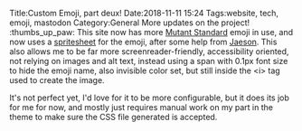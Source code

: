 Title:Custom Emoji, part deux!
Date:2018-11-11 15:24
Tags:website, tech, emoji, mastodon
Category:General
More updates on the project! :thumbs_up_paw: This site now has more [Mutant Standard](https://mutant.tech) emoji in use, and now uses a [spritesheet](/emoji_map/emoji.png) for the emoji, after some help from [Jaeson](https://jaesond.cc). This also allows me to be far more screenreader-friendly, accessibility oriented, not relying on images and alt text, instead using a span with 0.1px font size to hide the emoji name, also invisible color set, but still inside the &lt;i&gt; tag used to create the image.

It's not perfect yet, I'd love for it to be more configurable, but it does its job for me for now, and mostly just requires manual work on my part in the theme to make sure the CSS file generated is accepted.
